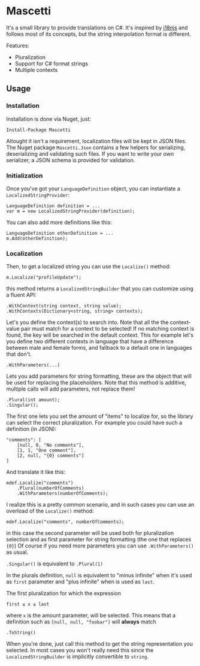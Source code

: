 # Mascetti

It's a small library to provide translations on C#. It's inspired by 
[i18njs](http://i18njs.com/) and follows most of its concepts, but the string
interpolation format is different.

Features:

- Pluralization
- Support for C# format strings
- Multiple contexts

## Usage 

### Installation
Installation is done via Nuget, just: 
```
Install-Package Mascetti
```

Altought it isn't a requirement, localization files will be kept in JSON files. 
The Nuget package `Mascetti.Json` contains a few helpers for serializing, 
deserializing and validating such files. If you want to write your own 
serializer, a JSON schema is provided for validation.

### Initialization
Once you've got your `LanguageDefinition` object, you can instantiate a 
`LocalizedStringProvider`:
```
LanguageDefinition definition = ...
var m = new LocalizedStringProvider(definition);
```

You can also add more definitions like this:
```
LanguageDefinition otherDefinition = ...
m.Add(otherDefinition);
```

### Localization
Then, to get a localized string you can use the `Localize()` method:

```
m.Localize("profileUpdate");
```

this method returns a `LocalizedStringBuilder` that you can customize using a 
fluent API:

```
.WithContext(string context, string value);
.WithContexts(Dictionary<string, string> contexts);
```
Let's you define the context(s) to search into. Note that all the the 
context-value pair must match for a context to be selected!
If no matching context is found, the key will be searched in the default 
context. This for example let's you define two different contexts in
language that have a difference between male and female forms, and fallback to
a default one in languages that don't.

```
.WithParameters(...)
```
Lets you add parameters for string formatting, these are the object that will 
be used for replacing the placeholders. Note that this method is additive,
multiple calls will add parameters, not replace them! 

```
.Plural(int amount);
.Singular();
```
The first one lets you set the amount of "items" to localize for, so the
library can select the correct pluralization. For example you could have such a
definition (in JSON):
```
"comments": [
    [null, 0, "No comments"],
    [1, 1, "One comment"],
    [2, null, "{0} comments"]
]
```
And translate it like this:
```
mdef.Localize("comments")
    .Plural(numberOfComments)
    .WithParameters(numberOfComments);
```

I realize this is a pretty common scenario, and in such cases you can use
an overload of the `Localize()` method:
```
mdef.Localize("comments", numberOfComments);
```
in this case the second parameter will be used both for pluralization selection
and as first parameter for string formatting (the one that replaces `{0}`)
Of course if you need more parameters you can use `.WithParameters()` as usual.

`.Singular()` is equivalent to `.Plural(1)`

In the plurals definition, `null` is equivalent to "minus infinite" when it's 
used as `first` parameter and "plus infinite" when is used as `last`.

The first pluralization for which the expression
```
first ≤ x ≤ last
``` 
where `x` is the amount parameter, will be selected. This means that a 
definition such as `[null, null, "foobar"]` will **always** match

```
.ToString()
```
When you're done, just call this method to get the string representation you
selected. In most cases you won't really need this since the 
`LocalizedStringBuilder` is implicitly convertible to `string`.